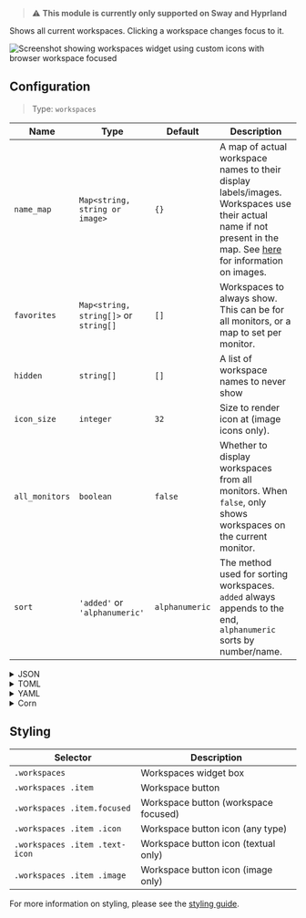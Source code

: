 > ⚠ **This module is currently only supported on Sway and Hyprland**

Shows all current workspaces. Clicking a workspace changes focus to it.

![Screenshot showing workspaces widget using custom icons with browser workspace focused](https://user-images.githubusercontent.com/5057870/184540156-26cfe4ec-ab8d-4e0f-a883-8b641025366b.png)

## Configuration

> Type: `workspaces`

| Name           | Type                                  | Default        | Description                                                                                                                                                               |
|----------------|---------------------------------------|----------------|---------------------------------------------------------------------------------------------------------------------------------------------------------------------------|
| `name_map`     | `Map<string, string or image>`        | `{}`           | A map of actual workspace names to their display labels/images. Workspaces use their actual name if not present in the map. See [here](images) for information on images. |
| `favorites`    | `Map<string, string[]>` or `string[]` | `[]`           | Workspaces to always show. This can be for all monitors, or a map to set per monitor.                                                                                     |
| `hidden`       | `string[]`                            | `[]`           | A list of workspace names to never show                                                                                                                                   |
| `icon_size`    | `integer`                             | `32`           | Size to render icon at (image icons only).                                                                                                                                |
| `all_monitors` | `boolean`                             | `false`        | Whether to display workspaces from all monitors. When `false`, only shows workspaces on the current monitor.                                                              |
| `sort`         | `'added'` or `'alphanumeric'`         | `alphanumeric` | The method used for sorting workspaces. `added` always appends to the end, `alphanumeric` sorts by number/name.                                                           |

<details>
<summary>JSON</summary>

```json
{
  "end": [
    {
      "type": "workspaces",
      "name_map": {
        "1": "",
        "2": "",
        "3": ""
      },
      "favorites": ["1", "2", "3"],
      "all_monitors": false
    }
  ]
}
```

</details>

<details>
<summary>TOML</summary>

```toml
[[end]]
type = "workspaces"
all_monitors = false
favorites = ["1", "2", "3"]

[[end.name_map]]
1 = ""
2 = ""
3 = ""

```

</details>

<details>
<summary>YAML</summary>

```yaml
end:
  - type: "workspaces"
    name_map:
      1: ""
      2: ""
      3: ""
    favorites:
      - "1"
      - "2"
      - "3"
    all_monitors: false
```

</details>

<details>
<summary>Corn</summary>

```corn
{
    end = [
        {
            type = "workspaces",
            name_map.1 = ""
            name_map.2 = ""
            name_map.3 = ""
            favorites = [ "1" "2" "3" ]
            all_monitors = false
        }
    ]
}
```

</details>

## Styling

| Selector                       | Description                          |
|--------------------------------|--------------------------------------|
| `.workspaces`                  | Workspaces widget box                |
| `.workspaces .item`            | Workspace button                     |
| `.workspaces .item.focused`    | Workspace button (workspace focused) |
| `.workspaces .item .icon`      | Workspace button icon (any type)     |
| `.workspaces .item .text-icon` | Workspace button icon (textual only) |
| `.workspaces .item .image`     | Workspace button icon (image only)   |

For more information on styling, please see the [styling guide](styling-guide).
